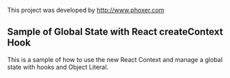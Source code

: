 This project was developed by http://www.phoxer.com

## Sample of Global State with React createContext Hook
This is a sample of how to use the new React Context and manage a global state with hooks and Object Literal.

